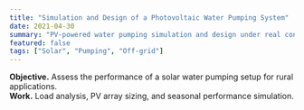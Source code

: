 ```yaml
---
title: "Simulation and Design of a Photovoltaic Water Pumping System"
date: 2021-04-30
summary: "PV-powered water pumping simulation and design under real conditions."
featured: false
tags: ["Solar", "Pumping", "Off-grid"]
---
```

**Objective.** Assess the performance of a solar water pumping setup for rural applications.  
**Work.** Load analysis, PV array sizing, and seasonal performance simulation.
